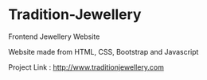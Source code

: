 # Tradition-Jewellery
Frontend Jewellery Website

Website made from HTML, CSS, Bootstrap and Javascript

Project Link : http://www.traditionjewellery.com
